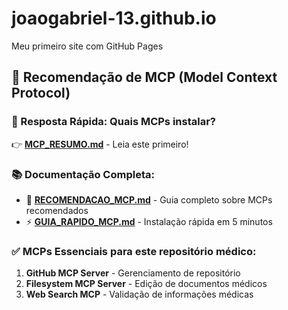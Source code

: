 # joaogabriel-13.github.io
Meu primeiro site com GitHub Pages

## 🤖 Recomendação de MCP (Model Context Protocol)

### 📌 Resposta Rápida: Quais MCPs instalar?
👉 **[MCP_RESUMO.md](./MCP_RESUMO.md)** - Leia este primeiro!

### 📚 Documentação Completa:
- 📄 **[RECOMENDACAO_MCP.md](./RECOMENDACAO_MCP.md)** - Guia completo sobre MCPs recomendados
- ⚡ **[GUIA_RAPIDO_MCP.md](./GUIA_RAPIDO_MCP.md)** - Instalação rápida em 5 minutos

### ✅ MCPs Essenciais para este repositório médico:
1. **GitHub MCP Server** - Gerenciamento de repositório
2. **Filesystem MCP Server** - Edição de documentos médicos
3. **Web Search MCP** - Validação de informações médicas

